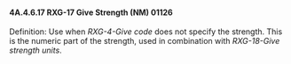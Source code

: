 #### 4A.4.6.17 RXG-17 Give Strength (NM) 01126

Definition: Use when _RXG-4-Give code_ does not specify the strength. This is the numeric part of the strength, used in combination with _RXG-18-Give strength units_.
